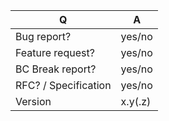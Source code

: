 | Q                    | A
| -------------------- | -----
| Bug report?          | yes/no
| Feature request?     | yes/no
| BC Break report?     | yes/no
| RFC? / Specification | yes/no
| Version              | x.y(.z)

<!--
Fill in this template according to your issue.
Otherwise, replace this comment by the description of your issue.

Please consider the following requirements
* You MUST never send security issues here. If you think that your issue is a security one then contact Spomky in private at https://gitter.im/Spomky/
* You should not post many lines of source code or console logs. Small inputs (approx 5 lines) are acceptable otherwize you should use a third party service (e.g. Pastebin, Chop...).
-->
